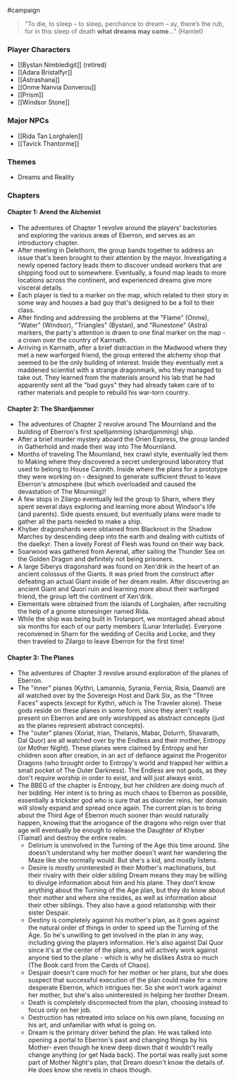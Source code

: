  #campaign 

>“To die, to sleep – to sleep, perchance to dream – ay, there’s the rub, for in this sleep of death **what dreams may come**…” (Hamlet)

### Player Characters

* [[Bystan Nimbledigit]] (retired)
* [[Adara Bristalfyr]]
* [[Astrashana]]
* [[Onme Nanvia Donverou]]
* [[Prism]]
* [[Windsor Stone]]

### Major NPCs

* [[Rida Tan Lorghalen]]
* [[Tavick Thantorme]]

### Themes

* Dreams and Reality

### Chapters

#### Chapter 1: Arend the Alchemist

* The adventures of Chapter 1 revolve around the players' backstories and exploring the various areas of Eberron, and serves as an introductory chapter.
* After meeting in Delethorn, the group bands together to address an issue that's been brought to their attention by the mayor. Investigating a newly opened factory leads them to discover undead workers that are shipping food out to somewhere. Eventually, a found map leads to more locations across the continent, and experienced dreams give more visceral details.
* Each player is tied to a marker on the map, which related to their story in some way and houses a bad guy that's designed to be a foil to their class.
* After finding and addressing the problems at the "Flame" (Onme), "Water" (Windsor), "Triangles" (Bystan), and "Runestone" (Astra) markers, the party's attention is drawn to one final marker on the map - a crown over the country of Karrnath.
* Arriving in Karrnath, after a brief distraction in the Madwood where they met a new warforged friend, the group entered the alchemy shop that seemed to be the only building of interest. Inside they eventually met a maddened scientist with a strange dragonmark, who they managed to take out. They learned from the materials around his lab that he had apparently sent all the "bad guys" they had already taken care of to rather materials and people to rebuild his war-torn country.

#### Chapter 2: The Shardjammer

* The adventures of Chapter 2 revolve around The Mournland and the building of Eberron's first spelljamming (shardjamming) ship.
* After a brief murder mystery aboard the Orien Express, the group landed in Gatherhold and made their way into The Mournland.
* Months of traveling The Mournland, hex crawl style, eventually led them to Making where they discovered a secret underground laboratory that used to belong to House Cannith. Inside where the plans for a prototype they were working on - designed to generate sufficient thrust to leave Eberron's atmosphere (but which overloaded and caused the devastation of The Mourning)!
* A few stops in Zilargo eventually led the group to Sharn, where they spent several days exploring and learning more about Windsor's life (and parents). Side quests ensued, but eventually plans were made to gather all the parts needed to make a ship.
* Khyber dragonshards were obtained from Blackroot in the Shadow Marches by descending deep into the earth and dealing with cultists of the daelkyr. Then a lovely Forest of Flesh was found on their way back.
* Soarwood was gathered from Aerenal, after sailing the Thunder Sea on the Golden Dragon and definitely not being prisoners.
* A large Siberys dragonshard was found on Xen'drik in the heart of an ancient colossus of the Giants. It was pried from the construct after defeating an actual Giant inside of her dream realm. After discovering an ancient Giant and Quori ruin and learning more about their warforged friend, the group left the continent of Xen'drik.
* Elementals were obtained from the islands of Lorghalen, after recruiting the help of a gnome stonesinger named Rida.
* While the ship was being built in Trolanport, we montaged ahead about six months for each of our party members (Lunar Interlude). Everyone reconvened in Sharn for the wedding of Cecilia and Locke, and they then traveled to Zilargo to leave Eberron for the first time!

#### Chapter 3: The Planes

* The adventures of Chapter 3 revolve around exploration of the planes of Eberron.
* The "inner" planes (Kythri, Lamannia, Syrania, Fernia, Risia, Daanvi) are all watched over by the Sovereign Host and Dark Six, as the "Three Faces" aspects (except for Kythri, which is The Traveler alone). These gods reside on these planes in some form, since they aren't really present on Eberron and are only worshipped as abstract concepts (just as the planes represent abstract concepts).
* The "outer" planes (Xoriat, Irian, Thelanis, Mabar, Dolurrh, Shavarath, Dal Quor) are all watched over by the Endless and their mother, Entropy (or Mother Night). These planes were claimed by Entropy and her children soon after creation, in an act of defiance against the Progenitor Dragons (who brought order to Entropy's world and trapped her within a small pocket of The Outer Darkness). The Endless are not gods, as they don't require worship in order to exist, and will just always exist.
* The BBEG of the chapter is Entropy, but her children are doing much of her bidding. Her intent is to bring as much chaos to Eberron as possible, essentially a trickster god who is sure that as disorder reins, her domain will slowly expand and spread once again. The current plan is to bring about the Third Age of Eberron much sooner than would naturally happen, knowing that the arrogance of the dragons who reign over that age will eventually be enough to release the Daughter of Khyber (Tiamat) and destroy the entire realm.
	* Delirium is uninvolved in the Turning of the Age this time around. She doesn't understand why her mother doesn't want her wandering the Maze like she normally would. But she's a kid, and mostly listens.
	* Desire is mostly uninterested in their Mother's machinations, but their rivalry with their older sibling Dream means they may be willing to divulge information about him and his plane. They don't know anything about the Turning of the Age plan, but they do know about their mother and where she resides, as well as information about their other siblings. They also have a good relationship with their sister Despair.
	* Destiny is completely against his mother's plan, as it goes against the natural order of things in order to speed up the Turning of the Age. So he's unwilling to get involved in the plan in any way, including giving the players information. He's also against Dal Quor since it's at the center of the plans, and will actively work against anyone tied to the plane - which is why he dislikes Astra so much (The Book card from the Cards of Chaos).
	* Despair doesn't care much for her mother or her plans, but she does suspect that successful execution of the plan could make for a more desperate Eberron, which intrigues her. So she won't work against her mother, but she's also uninterested in helping her brother Dream.
	* Death is completely disconnected from the plan, choosing instead to focus only on her job.
	* Destruction has retreated into solace on his own plane, focusing on his art, and unfamiliar with what is going on.
	* Dream is the primary driver behind the plan. He was talked into opening a portal to Eberron's past and changing things by his Mother- even though he knew deep down that it wouldn't really change anything (or get Nada back). The portal was really just some part of Mother Night's plan, that Dream doesn't know the details of. He does know she revels in chaos though.
